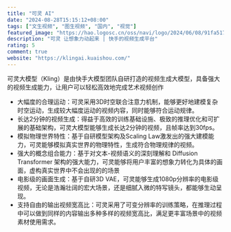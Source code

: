 ```yaml
---
title: "可灵 AI"
date: "2024-08-28T15:15:12+08:00"
tags: ["文生视频", "图生视频", "国内", "视觉"]
featured_image: "https://hao.logosc.cn/oss/navi/logo/2024/06/08/91fa5174-770e-444f-85f4-fdc11bb22fc7.png"
description: "可灵 让想象力动起来 | 快手的视频生成平台"
rating: 5
comment: true
website: "https://klingai.kuaishou.com/"
---
```



可灵大模型（Kling）是由快手大模型团队自研打造的视频生成大模型，具备强大的视频生成能力，让用户可以轻松高效地完成艺术视频创作

* 大幅度的合理运动：可灵采用3D时空联合注意力机制，能够更好地建模复杂时空运动，生成较大幅度运动的视频内容，同时能够符合运动规律。
* 长达2分钟的视频生成：得益于高效的训练基础设施、极致的推理优化和可扩展的基础架构，可灵大模型能够生成长达2分钟的视频，且帧率达到30fps。
* 模拟物理世界特性：基于自研模型架构及Scaling Law激发出的强大建模能力，可灵能够模拟真实世界的物理特性，生成符合物理规律的视频。
* 强大的概念组合能力：基于对文本-视频语义的深刻理解和 Diffusion Transformer 架构的强大能力，可灵能够将用户丰富的想象力转化为具体的画面，虚构真实世界中不会出现的的场景
* 电影级的画面生成：基于自研3D VAE，可灵能够生成1080p分辨率的电影级视频，无论是浩瀚壮阔的宏大场景，还是细腻入微的特写镜头，都能够生动呈现。
* 支持自由的输出视频宽高比：可灵采用了可变分辨率的训练策略，在推理过程中可以做到同样的内容输出多种多样的视频宽高比，满足更丰富场景中的视频素材使用需求。